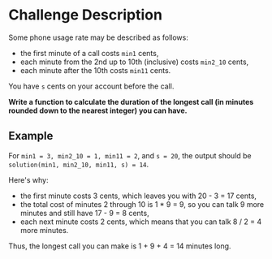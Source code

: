 # Challenge Description

Some phone usage rate may be described as follows:

- the first minute of a call costs `min1` cents,
- each minute from the 2nd up to 10th (inclusive) costs `min2_10` cents,
- each minute after the 10th costs `min11` cents.

You have `s` cents on your account before the call. 

__Write a function to calculate the duration of the longest call (in minutes rounded down to the nearest integer) you can have.__

## Example

For `min1 = 3, min2_10 = 1, min11 = 2`, and `s = 20`, the output should be `solution(min1, min2_10, min11, s) = 14`.

Here's why:

- the first minute costs 3 cents, which leaves you with 20 - 3 = 17 cents,
- the total cost of minutes 2 through 10 is 1 * 9 = 9, so you can talk 9 more minutes and still have 17 - 9 = 8 cents,
- each next minute costs 2 cents, which means that you can talk 8 / 2 = 4 more minutes.

Thus, the longest call you can make is 1 + 9 + 4 = 14 minutes long.